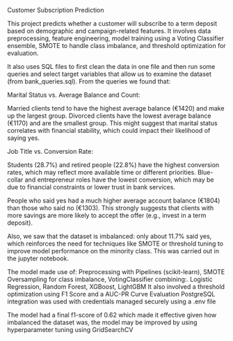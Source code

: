 Customer Subscription Prediction

This project predicts whether a customer will subscribe to a term deposit based on demographic and campaign-related features. 
It involves data preprocessing, feature engineering, model training using a Voting Classifier ensemble, SMOTE to handle class imbalance, and threshold optimization for evaluation.

It also uses SQL files to first clean the data in one file and then run some queries and select target variables
that allow us to examine the dataset (from bank_queries.sql). From the queries we found that:

Marital Status vs. Average Balance and Count:

Married clients tend to have the highest average balance (€1420) and make up the largest group.
Divorced clients have the lowest average balance (€1170) and are the smallest group. 
This might suggest that marital status correlates with financial stability, which could impact their likelihood of saying yes.

Job Title vs. Conversion Rate:

Students (28.7%) and retired people (22.8%) have the highest conversion rates, which may reflect more available time or different priorities.
Blue-collar and entrepreneur roles have the lowest conversion, which may be due to financial constraints or lower trust in bank services.

People who said yes had a much higher average account balance (€1804) than those who said no (€1303).
This strongly suggests that clients with more savings are more likely to accept the offer (e.g., invest in a term deposit).

Also, we saw that the dataset is imbalanced: 
only about 11.7% said yes, which reinforces the need for techniques like SMOTE or threshold tuning to improve model performance on the minority class.
This was carried out in the jupyter notebook.

The model made use of:
Preprocessing with Pipelines (scikit-learn), SMOTE Oversampling for class imbalance, 
VotingClassifier combining:. Logistic Regression, Random Forest, XGBoost, LightGBM
It also involved a threshold optimization using F1 Score and a AUC-PR Curve Evaluation
PostgreSQL integration was used  with credentials managed securely using a .env file

The model had a final f1-score of 0.62 which made it effective given how imbalanced the dataset was, the model may be improved by using hyperparameter tuning using 
GridSearchCV


